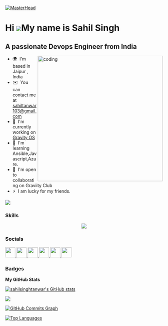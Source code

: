 [![MasterHead](https://i.pinimg.com/originals/77/ca/a3/77caa32884d735d439ade45ba37feaf2.gif)](https://sahilsinghtanwar.io)



Hi ![](https://user-images.githubusercontent.com/18350557/176309783-0785949b-9127-417c-8b55-ab5a4333674e.gif)My name is Sahil Singh
===================================================================================================================================

A passionate Devops Engineer from India
---------------------------------------

<img width="400" align="right" src="https://cdn.dribbble.com/users/1162077/screenshots/3848914/programmer.gif" alt="coding" >

* 🌍  I'm based in Jaipur , India
* ✉️  You can contact me at [sahiltanwar103@gmail.com](mailto:sahiltanwar103@gmail.com)
* 🚀  I'm currently working on [Gravity OS](http://gravityos.tech)
* 🧠  I'm learning Ansible,Javascript,Azure.
* 🤝  I'm open to collaborating on Graviity Club
* ⚡  I am lucky for my friends.

<a href="https://www.github.com/sahilsinghtanwar" target="_blank" rel="noreferrer"><img
src="https://img.shields.io/github/followers/sahilsinghtanwar?logo=github&style=for-the-badge&color=0891b2&labelColor=1c1917" /></a>

### Skills
<p align="center">
  <a href="https://skillicons.dev">
    <img src="https://skillicons.dev/icons?i=java,cpp,c,python,aws,linux,git,kubernetes,docker,javascript,vim" />
  </a>
</p>




### Socials

<p align="left"> <a href="https://www.github.com/sahilsinghtanwar" target="_blank" rel="noreferrer"> <picture> <source media="(prefers-color-scheme: dark)" srcset="https://raw.githubusercontent.com/danielcranney/readme-generator/main/public/icons/socials/github-dark.svg" /> <source media="(prefers-color-scheme: light)" srcset="https://raw.githubusercontent.com/danielcranney/readme-generator/main/public/icons/socials/github.svg" /> <img src="https://raw.githubusercontent.com/danielcranney/readme-generator/main/public/icons/socials/github.svg" width="32" height="32" /> </picture> </a> <a href="http://www.instagram.com/sahilsinghtanwar_" target="_blank" rel="noreferrer"> <picture> <source media="(prefers-color-scheme: dark)" srcset="undefined" /> <source media="(prefers-color-scheme: light)" srcset="https://raw.githubusercontent.com/danielcranney/readme-generator/main/public/icons/socials/instagram.svg" /> <img src="https://raw.githubusercontent.com/danielcranney/readme-generator/main/public/icons/socials/instagram.svg" width="32" height="32" /> </picture> </a> <a href="https://www.linkedin.com/in/sahilsinghtanwar" target="_blank" rel="noreferrer"> <picture> <source media="(prefers-color-scheme: dark)" srcset="https://raw.githubusercontent.com/danielcranney/readme-generator/main/public/icons/socials/linkedin-dark.svg" /> <source media="(prefers-color-scheme: light)" srcset="https://raw.githubusercontent.com/danielcranney/readme-generator/main/public/icons/socials/linkedin.svg" /> <img src="https://raw.githubusercontent.com/danielcranney/readme-generator/main/public/icons/socials/linkedin.svg" width="32" height="32" /> </picture> </a> <a href="https://www.x.com/sinnucompact" target="_blank" rel="noreferrer"> <picture> <source media="(prefers-color-scheme: dark)" srcset="https://raw.githubusercontent.com/danielcranney/readme-generator/main/public/icons/socials/twitter-dark.svg" /> <source media="(prefers-color-scheme: light)" srcset="https://raw.githubusercontent.com/danielcranney/readme-generator/main/public/icons/socials/twitter.svg" /> <img src="https://raw.githubusercontent.com/danielcranney/readme-generator/main/public/icons/socials/twitter.svg" width="32" height="32" /> </picture> </a> <a href="https://www.youtube.com/@graviityclub" target="_blank" rel="noreferrer"> <picture> <source media="(prefers-color-scheme: dark)" srcset="undefined" /> <source media="(prefers-color-scheme: light)" srcset="https://raw.githubusercontent.com/danielcranney/readme-generator/main/public/icons/socials/youtube.svg" /> <img src="https://raw.githubusercontent.com/danielcranney/readme-generator/main/public/icons/socials/youtube.svg" width="32" height="32" /> </picture> </a> <a href="https://www.threads.net/@sahilsinghtanwar_" target="_blank" rel="noreferrer"> <picture> <source media="(prefers-color-scheme: dark)" srcset="https://raw.githubusercontent.com/danielcranney/readme-generator/main/public/icons/socials/threads-dark.svg" /> <source media="(prefers-color-scheme: light)" srcset="https://raw.githubusercontent.com/danielcranney/readme-generator/main/public/icons/socials/threads.svg" /> <img src="https://raw.githubusercontent.com/danielcranney/readme-generator/main/public/icons/socials/threads.svg" width="32" height="32" /> </picture> </a></p>

### Badges

<b>My GitHub Stats</b>

<a href="http://www.github.com/sahilsinghtanwar"><img src="https://github-readme-stats.vercel.app/api?username=sahilsinghtanwar&show_icons=true&hide=&count_private=true&title_color=0891b2&text_color=ffffff&icon_color=0891b2&bg_color=1c1917&hide_border=true&show_icons=true" alt="sahilsinghtanwar's GitHub stats" /></a>

<a href="http://www.github.com/sahilsinghtanwar"><img src="https://github-readme-streak-stats.herokuapp.com/?user=sahilsinghtanwar&stroke=ffffff&background=1c1917&ring=0891b2&fire=0891b2&currStreakNum=ffffff&currStreakLabel=0891b2&sideNums=ffffff&sideLabels=ffffff&dates=ffffff&hide_border=true" /></a>

<a href="http://www.github.com/sahilsinghtanwar"><img src="https://github-readme-activity-graph.cyclic.app/graph?username=sahilsinghtanwar&bg_color=1c1917&color=ffffff&line=0891b2&point=ffffff&area_color=1c1917&area=true&hide_border=true&custom_title=GitHub%20Commits%20Graph" alt="GitHub Commits Graph" /></a>

<a href="https://github.com/sahilsinghtanwar" align="left"><img src="https://github-readme-stats.vercel.app/api/top-langs/?username=sahilsinghtanwar&langs_count=10&title_color=0891b2&text_color=ffffff&icon_color=0891b2&bg_color=1c1917&hide_border=true&locale=en&custom_title=Top%20%Languages" alt="Top Languages" /></a>
